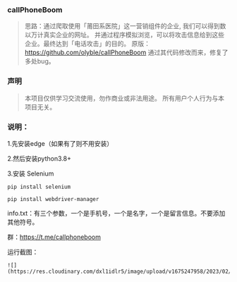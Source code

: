 ### callPhoneBoom
> 思路：通过爬取使用「莆田系医院」这一营销组件的企业, 我们可以得到数以万计真实企业的网址。 并通过程序模拟浏览，可以将攻击信息给到这些企业。最终达到「电话攻击」的目的。
> 原版：https://github.com/olyble/callPhoneBoom  通过其代码修改而来，修复了多处bug。
### 声明
> 本项目仅供学习交流使用，勿作商业或非法用途。
> 所有用户个人行为与本项目无关。



### 说明：

1.先安装edge（如果有了则不用安装）

2.然后安装python3.8+

3.安装 Selenium

	pip install selenium
 
	pip install webdriver-manager
 

info.txt：有三个参数，一个是手机号，一个是名字，一个是留言信息。不要添加其他符号。


群：https://t.me/callphoneboom

运行截图：
    
    ![](https://res.cloudinary.com/dxl1idlr5/image/upload/v1675247958/2023/02/ce181419ab91f325ac208e188904538a.png)
